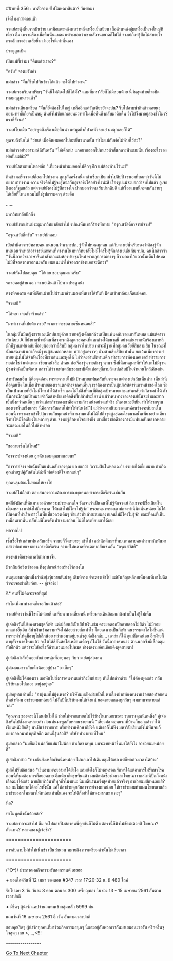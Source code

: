 ##บทที่ 356 : หาตัวจางเย่ไปโฆษณาสินค้า?
วันต่อมา

เจ็ดโมงกว่าตอนเช้า

จางเย่สะดุ้งตื่นจากฝันร้าย เอามือแตะหลังพบว่าหลั่งเหงื่อเย็นเยียบ เสื้อด้านหลังชุ่มเหงื่อเป็นวงใหญ่ทีเดียว อืม เพราะเรื่องเมื่อคืนนั่นแหละ แต่จะบอกว่าเขากลัวจนขยาดก็ไม่ใช่ จางเย่ก็แค่รู้สึกไม่สบายใจ กระอักกระอ่วนเสียยิ่งกว่าอะไรดีเท่านั้นเอง

ประตูถูกเปิด

เป็นแม่ที่เข้ามา "ตื่นแล้วเรอะ?"

"ครับ" จางเย่รับคำ

แม่กล่าว "งั้นก็รีบไปกินข้าวได้แล้ว จะได้ไปทำงาน"

จางเย่กระพริบตาปริบๆ "วันนี้ไม่ต้องไปก็ได้มั้ง? แถมที่มหา'ลัยก็ไม่มีสอนด้วย นี่วันสุดท้ายก็จะปิดเทอมฤดูหนาวแล้ว"

แม่กล่าวเสียงเครียด "งั้นก็ยิ่งต้องไปใหญ่ เหลืออีกแค่วันเดียวยังจะบ่น? รีบไปอาบน้ำกินข้าวเลยนะ อย่ามาทำขี้เกียจเป็นหมู ฉันยังไม่ซักแกเลยนะว่าทำไมเมื่อคืนถึงกลับมาดึกดื่น วิ่งไปวิ่งมาอยู่สองชั่วโมง? แรงดีจังนะ!"

จางเย่โบกมือ "อย่าพูดถึงเรื่องเมื่อคืนน่า แค่พูดถึงก็ปวดหัวจะแย่ ผมลุกเลยก็ได้"

พูดจบถึงนึกได้ "ว่าแต่ เมื่อคืนผมออกไปซะเย็นขนาดนั้น ทำไมแม่กับพ่อไม่ห้ามไว้ล่ะ?"

แม่กล่าวอย่างอารมณ์ดีทันควัน "ไอ้เด็กเน่า แกอยากออกไปหนาวตัวสั่นกลางฟ้าแบบนั้น เรื่องอะไรของพ่อกับแม่ล่ะ?"

จางเย่น้ำตาแทบไหลพลั่ก "เที่ยวหน้าถ้าผมออกไปดึกๆ อีก แม่ต้องห้ามไว้นะ!"

กินข้าวเสร็จจางเย่ก็ออกไปทำงาน ถูกงูกัดครั้งหนึ่งกลัวเชือกเปียกน้ำไปสิบปี เขาเองที่บอกว่าวันนี้ไม่อยากมาทำงาน ความจริงคือไม่รู้จะสู้หน้ากับอู๋เจ๋อชิงได้อย่างไรน่ะสิ เรื่องรูปแม้จะบอกว่าจบไปแล้ว อู๋เจ๋อชิงเองก็พูดแล้ว แต่จางเย่ยังคงไม่รู้สึกวางใจ ปากบอกว่าจบ รับปากดิบดี แต่เรื่องแบบนี้จะจบกันง่ายๆ ได้เสียที่ไหน แถมไม่ใช่รูปธรรมดาๆ ด้วยอีก

……

มหาวิทยาลัยปักกิ่ง

จางเย่ขับรถผ่านประตูมหาวิทยาลัยเข้าไป
รปภ.เห็นเขาก็ร้องทักทาย "อรุณสวัสดิ์อาจารย์จาง!"

"อรุณสวัสดิ์ครับ" จางเย่ทักตอบ

เป่ยต้ามีอาจารย์หลายคน แน่นอนว่าพวกรปภ. รู้จักไม่หมดทุกคน แต่กับจางเย่นั้นรับรองว่าต้องรู้จัก แน่นอนว่าเหล่าอาจารย์และคนที่ทำงานในมหาวิทยาลัยไม่มีใครไม่รู้จักจางเย่เช่นกัน รปภ. คนนี้กล่าวว่า "วันนี้ภาควิชาภาษาจีนกำลังตกแต่งห้องประชุมใหม่ พวกอุปกรณ์ต่างๆ ก็วางกองไว้แถวนั้นเต็มไปหมด ไม่มีที่จอดรถหรอกนะครับ ผมแนะนำให้จอดรถข้างนอกจะดีกว่า"

จางเย่หันไปขอบคุณ "ได้เลย ขอบคุณมากครับ"

รถจอดอยู่ด้านนอก จางเย่เดินเข้าไปทางประตูหน้า

ตรงที่จอดรถ คนที่เดือนผ่านไปผ่านมาล้วนมองเห็นเขาได้ทันที มีคนเข้ามาล้อมเจ็ดแปดคน

"จางเย่!"

"ไอ้หยา เจอตัวจริงแล้ว!"

"มาทำงานที่เป่ยต้าเหรอ? พวกเราจะขอลายเซ็นหน่อยสิ!"

ในกลุ่มนั้นมีหญิงชราและเด็กปนอยู่ด้วย ชายหญิงเด็กแก่ล้วนเป็นแฟนคลับของเขากันหมด แม้แต่ดาราทำเนียบ A ก็ยังยากที่จะมีคนที่สามารถดึงดูดกลุ่มคนที่แตกต่างได้ขนาดนี้ อย่างเช่นพวกนักร้องเกาหลี มักมีฐานแฟนคลับที่อายุน้อยกว่ายี่สิบปี กลุ่มดาราในประเทศจะมีฐานที่กลุ่มคนวัยยี่สิบสามสิบ ในขณะที่นักแสดงหน้าเก่าก็จะมีฐานผู้ชมหลากหลาย ทว่าอยู่แค่ราวๆ ช่วงสามสิบสี่สิบเท่านั้น ยกเว้นเพียงจางเย่ ชายหนุ่มไม่ได้จำกัดเรื่องที่เขาเล่นและพูดได้ ไม่ว่าจะอ่านนิทานเด็ก ทำรายการห้องเลคเชอร์ ทำรายการทอล์คโชว์ แต่งเพลง เขียนหนังสือ ด่าคน ก่อเรื่องวุ่นวายต่างๆ นานา ซึ่งนี่คือเหตุผลที่ทำให้เขาไม่มีฐานผู้ชมจำกัดเป็นพิเศษ กล่าวได้ว่า แฟนคลับของเขามีตั้งแต่อายุสี่ขวบถึงแปดสิบปีในจำนวนใกล้เคียงกัน

สำหรับคนอื่น นี่คือจุดอ่อน เพราะจางเย่ไม่มีเป้าหมายแฟนคลับที่เจาะจง แต่จางเย่กลับเห็นต่าง เห็นว่านี่คือจุดแข็ง ในเมื่อเป้าหมายของเขาแตกต่างจากคนอื่นๆ เขาต้องการเป็นซูเปอร์สตาร์แถวหน้าของโลก ซึ่งเป็นเป้าหมายที่ยังไม่มีใครทำได้สำเร็จ และไม่ใช่สิ่งที่คนที่มีกลุ่มเป้าหมายและแฟนคลับจำกัดจะทำได้ ดังนั้นการมีกลุ่มเป้าหมายจำกัดสำหรับเขาคือสิ่งที่เปล่าประโยชน์ แม้ว่าหนทางของจางเย่นั้นจะช้าและยากเย็นยิ่งกว่าคนอื่นๆ ทว่าแต่ละก้าวของเขาคือความก้าวหน้าอย่างแท้จริง มั่นคงและยั่งยืน ทำให้รากฐานของเขานั้นแข็งแกร่ง นี่คือการลับดาบไม่ทำให้เนิ่นช้า[1] แม้ว่าความนิยมของเขาค่อนข้างจะสับสนในตอนนี้ เพราะเขาเข้าไปวุ่นวายกับทุกหน้าที่การงานแต่ไม่ได้ไปถึงจุดสูงสุดอะไรขนาดนั้นเพียงอย่างเดียว จึงทำให้มีชื่อเสียงในหลายๆ ด้าน จางเย่รู้สึกพอใจอย่างยิ่ง เขาเชื่อว่าข้อดีของการมีแฟนคลับหลากหลายจะแสดงผลในอีกไม่ช้าหรอก

"จางเย่!"

"ขอลายเซ็นได้ไหม!"

"อาจารย์จางน้อย ลูกฉันชอบคุณมากเลยนะ"

"อาจารย์จาง พ่อฉันเป็นแฟนคลับของคุณ แกบอกว่า ‘ความฝันในหอแดง’ บรรยายได้เยี่ยมมาก ถ้าเกิดคุณถ่ายรูปคู่กับฉันได้ล่ะก็ พ่อต้องดีใจมากแน่ๆ"

ทุกคนรุมล้อมไม่ยอมให้เขาไป

จางเย่ก็ไม่ถือสา ตอบสนองความต้องการของทุกคนอย่างกระตือรือร้นเช่นกัน

แต่ก็ยังมีคนที่หันมามองด้วยความประหลาดใจ ชัดเจนว่าเป็นคนที่ไม่รู้จักจางเย่ ถึงเขาจะมีชื่อเสียงในเมืองหลวง แต่ยังไม่ถึงขนาด ‘ใต้หล้าไม่มีใครไม่รู้จัก’ หรอกนะ เพราะเขามักจะทำนี่นิดนั่นหน่อย ไม่ได้เป็นคนที่ทำเรื่องราวในพื้นที่แวดวงเดิมๆ ซ้ำแล้วซ้ำเล่าสะสมผลงานจนไม่มีใครไม่รู้จัก ขณะที่คนที่เป็นเหมือนเขานั้น กลับไม่มีใครดังเท่าเขามาก่อน ไม่มีใครเทียบเขาได้เลย

พอจากไป

เซ็นชื่อให้เหล่าแฟนคลับเสร็จ จางเย่ก็วิ่งเหยาะๆ เข้าไป เหล่านักศึกษาที่พบเขาหลายคนต่างพากันหันมากล่าวทักทายเขาอย่างกระตือรือร้น จางเย่ไม่พลาดที่จะตอบกลับเช่นกัน "อรุณสวัสดิ์"

ตรงหน้าคือเขตภาควิชาภาษาจีน

มีรถสิบล้อวิ่งเข้าออก ทิ้งอุปกรณ์ก่อสร้างไว้กองโต

คนคุมงานกลุ่มหนึ่งกำลังยุ่งวุ่นวายกันน่าดู เดิมทีจางเย่จะตรงเข้าไป แต่บังเอิญเหลือบเห็นคนที่เขาไม่คิดว่าจะเจอเข้าเสียก่อน -- อู๋เจ๋อชิง!

ฉิ* คนที่ไม่คิดจะเจอที่สุด!

ทำไมเพิ่งมาทำงานก็เจอกันแล้วล่ะ?

จางเย่คิดว่าวันนี้โชคไม่ค่อยดี เขารีบหาทางเลี่ยงหนี เตรียมจะเดินอ้อมแกล้งทำเป็นไม่รู้ไม่เห็น

อู๋เจ๋อชิงวันนี้ยังคงสวมชุดกี่เพ้า แต่เปลี่ยนสีเป็นสีน้ำเงินเข้ม ตรงยอดอกปักลายดอกไม้สีดำ ไม่มีรอยตกแต่งอื่นอีก สีน้ำเงินเข้มความจริงไม่ค่อยสวยสักเท่าไร โดยเฉพาะเป็นกี่เพ้า คนธรรมดาใส่ไม่ขึ้นแน่ เพราะทำให้ดูมีอายุไปเล็กน้อย ทว่าพอมาอยู่บนตัวอู๋เจ๋อชิงกลับ... เอาล่ะ ก็ได้ ดูแก่นิดหน่อย อีกฝ่ายก็อายุตั้งขนาดไหนแล้ว จะให้ใส่สีสันสดใสเหมือนเด็กๆ ก็ไม่ใช่ วันนี้อากาศหนาว ด้านนอกจึงมีเสื้อคลุมทับอีกตัว แต่ว่าจะใส่อะไรก็ล้วนชวนมองไปหมด ช่างงดงามอ่อนช้อยดึงดูดสายตา!

อู๋เจ๋อชิงกำลังยืนคุยกับชายหนุ่มที่อายุพอๆ กับจางเย่อยู่สองคน

อู๋ม่องอแงราวกับเด็กน้อยอยู่บ้าง "อาเล็กๆ"

อู๋เจ๋อชิงไม่ได้มองเขา เธอหันไปสั่งการคนงานแล้วถึงยิ้มน้อยๆ หันไปกล่าวด้วย "ไม่ต้องพูดแล้ว กลับบริษัทเธอไปเถอะ อายุ่งอยู่นะ"

อู๋ม่ออุทานคำหนึ่ง "อายุ่งผมไม่ยุ่งเหรอ? บริษัทผมเปิดง่ายนักนี่ หาเลี้ยงปากท้องคนงานร้อยสองร้อยคนก็หน้าที่ผม อาช่วยผมหน่อยสิ ไม่งั้นปีนี้บริษัทผมได้เจ๊งแน่ ยอดขายตกลงทุกวันๆ ผมแทบจะตายแล้วอ่ะ"

"คุณจาง ของตรงนี้โดนฝนไม่ได้ ช่วยให้พวกเขายกไปไว้ข้างในหน่อยนะคะ รบกวนคุณนิดหนึ่ง" อู๋เจ๋อชิงหันไปสั่งงานหลายคำ ก่อนหันมาพูดกับหลานชายคนนี้ "เสี่ยวม่อ ตอนแรกที่บ้านก็บอกแล้วว่าให้เรียนหนังสือดีๆ มาเป็นข้าราชการ หรือทำงานศึกษาก็ยังดี แต่เธอก็ไม่ฟัง มหา'ลัยเรียนยังไม่ทันจบก็อยากออกมาทำธุรกิจอีก ตอนนี้รู้แล้วสิ? บริษัททำง่ายซะที่ไหน"

อู๋ม่อกล่าว "ผมยืมเงินพ่อกับแม่มาไม่น้อย ถ้าเกิดขาดทุน ผมจะเงยหน้าขึ้นมาได้ยังไง อาช่วยผมหน่อยสิ"

อู๋เจ๋อชิงกล่าว "ทางฉันยังเหลือเงินนิดหน่อย ไม่พอเอาไปเติมหลุมให้เธอ แต่ก็พอถ่วงเวลาได้บ้าง"

อู๋ม่อไม่รับข้อเสนอ "เงินอาผมจะเอามาได้ยังไง แถมยังไงก็ไม่พอหรอก รักษาได้แต่อาการไม่รักษาโรค ตอนนี้ที่ผมต้องการคือยอดขาย อีกเดี๋ยวก็ตรุษจีนแล้ว ผมติดต่อซื้อช่วงเวลาโฆษณาจากสถานีปักกิ่งหน้าเลือดมาได้แล้ว ฉายสิบห้าวินาทีทุกชั่วโมงแน่ะ นี่ผมดิ้นรนครั้งสุดท้ายแล้วจริงๆ อาช่วยผมสักหน่อยสิ? นะ ผมไม่อยากได้อะไรทั้งนั้น แค่ให้อาช่วยคุยกับอาจารย์จางเย่หน่อย ให้เขาช่วยผมทำแผนโฆษณาแล้วมาช่วยออกโฆษณาให้หน่อยเท่านั้นเอง จะให้ดีก็อย่าให้แพงมากนะ แหะๆ"

หือ?

ทำไมพูดถึงฉันด้วยล่ะ?

จางเย่อยากจะเข้าไป อืม จะไปแอบฟังสองคนนี่คุยกันก็ไม่ดี แต่ตรงนี้ก็ฟังไม่ชัดซะด้วยสิ โฆษณา? ตัวแทน? หลานของอู๋เจ๋อชิง?

======================

การลับดาบไม่ทำให้เนิ่นช้า เป็นสำนวน หมายถึง การเตรียมตัวนั้นไม่เสียเวลา

======================

\(^O^)/ ประกาศผลกิจกรรมรับสงกรานต์ เฮฮฮฮ

*+* ยอดไลค์วันที่ 12 เมษา ของตอน #347 เวลา 17:20:32 น. มี 480 ไลค์

รับไปเลย 3 วัน วันละ 3 ตอน ตอนละ 300 เหรียญทอง ในช่วง 13 - 15 เมษายน 2561 อัพตามเวลาปกติ

**+** มีรีดๆ ผู้น่ารักแคปจำนวนคนเข้ากลุ่มหลัก 5999 ทัน

แถมวันที่ 16 เมษายน 2561 อีกวัน อัพตามเวลาปกติ

ขอบคุณรีดๆ ผู้น่ารักทุกคนที่มาร่วมกิจกรรมสนุกๆ นี้และอยู่กับพวกเรากันมาเสมอนะขอรับ ครึกครื้นจุใจสุดๆ เลย >,...,<!!!

*-*-*-*-*-*-*-*-*-*-*-*-*-*-*-*-*-*


[Go To Next Chapter]( ./57.md)